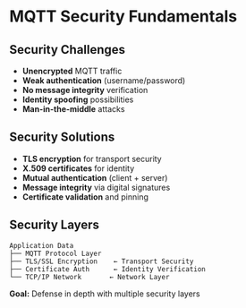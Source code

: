 # MQTT Security Fundamentals

<div class="grid grid-cols-2 gap-8">

<div>

## Security Challenges
- **Unencrypted** MQTT traffic
- **Weak authentication** (username/password)
- **No message integrity** verification
- **Identity spoofing** possibilities
- **Man-in-the-middle** attacks

</div>

<div>

## Security Solutions
- **TLS encryption** for transport security
- **X.509 certificates** for identity
- **Mutual authentication** (client + server)
- **Message integrity** via digital signatures
- **Certificate validation** and pinning

</div>

</div>

## Security Layers
```
Application Data
├── MQTT Protocol Layer
├── TLS/SSL Encryption    ← Transport Security
├── Certificate Auth      ← Identity Verification  
└── TCP/IP Network       ← Network Layer
```

**Goal:** Defense in depth with multiple security layers